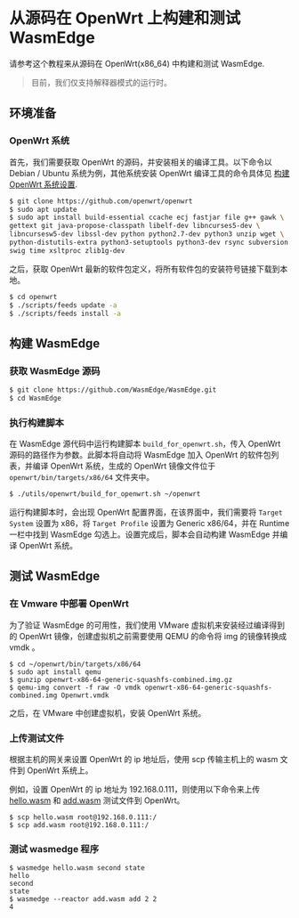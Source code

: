 # 从源码在 OpenWrt 上构建和测试 WasmEdge

请参考这个教程来从源码在 OpenWrt(x86_64) 中构建和测试 WasmEdge.

> 目前，我们仅支持解释器模式的运行时。

## 环境准备

### OpenWrt 系统

首先，我们需要获取 OpenWrt 的源码，并安装相关的编译工具。以下命令以 Debian / Ubuntu 系统为例，其他系统安装 OpenWrt 编译工具的命令具体见 [构建 OpenWrt 系统设置](https://openwrt.org/docs/guide-developer/toolchain/install-buildsystem).

```bash
$ git clone https://github.com/openwrt/openwrt
$ sudo apt update
$ sudo apt install build-essential ccache ecj fastjar file g++ gawk \
gettext git java-propose-classpath libelf-dev libncurses5-dev \
libncursesw5-dev libssl-dev python python2.7-dev python3 unzip wget \
python-distutils-extra python3-setuptools python3-dev rsync subversion \
swig time xsltproc zlib1g-dev 
```

之后，获取 OpenWrt 最新的软件包定义，将所有软件包的安装符号链接下载到本地。

```bash
$ cd openwrt
$ ./scripts/feeds update -a
$ ./scripts/feeds install -a
```

## 构建 WasmEdge

### 获取 WasmEdge 源码

```bash
$ git clone https://github.com/WasmEdge/WasmEdge.git
$ cd WasmEdge
```

### 执行构建脚本

在 WasmEdge 源代码中运行构建脚本 `build_for_openwrt.sh`，传入 OpenWrt 源码的路径作为参数。此脚本将自动将 WasmEdge 加入 OpenWrt 的软件包列表，并编译 OpenWrt 系统，生成的 OpenWrt 镜像文件位于 `openwrt/bin/targets/x86/64` 文件夹中。

```bash
$ ./utils/openwrt/build_for_openwrt.sh ~/openwrt
```

运行构建脚本时，会出现 OpenWrt 配置界面，在该界面中，我们需要将 `Target System` 设置为 x86，将 `Target Profile` 设置为 Generic x86/64，并在 Runtime 一栏中找到 WasmEdge 勾选上。设置完成后，脚本会自动构建 WasmEdge 并编译 OpenWrt 系统。

## 测试 WasmEdge

### 在 Vmware 中部署 OpenWrt

为了验证 WasmEdge 的可用性，我们使用 VMware 虚拟机来安装经过编译得到的 OpenWrt 镜像，创建虚拟机之前需要使用 QEMU 的命令将 img 的镜像转换成 vmdk 。

```
$ cd ~/openwrt/bin/targets/x86/64
$ sudo apt install qemu
$ gunzip openwrt-x86-64-generic-squashfs-combined.img.gz
$ qemu-img convert -f raw -O vmdk openwrt-x86-64-generic-squashfs-combined.img Openwrt.vmdk
```

之后，在 VMware 中创建虚拟机，安装 OpenWrt 系统。

### 上传测试文件

根据主机的网关来设置 OpenWrt 的 ip 地址后，使用 scp 传输主机上的 wasm 文件到 OpenWrt 系统上。

例如，设置 OpenWrt 的 ip 地址为 192.168.0.111，则使用以下命令来上传 [hello.wasm](https://github.com/WasmEdge/WasmEdge/raw/master/examples/wasm/hello.wasm) 和 [add.wasm](https://raw.githubusercontent.com/WasmEdge/WasmEdge/master/examples/wasm/add.wasm) 测试文件到 OpenWrt。

```
$ scp hello.wasm root@192.168.0.111:/
$ scp add.wasm root@192.168.0.111:/
```

### 测试 wasmedge 程序

```
$ wasmedge hello.wasm second state
hello
second
state
$ wasmedge --reactor add.wasm add 2 2
4
```


